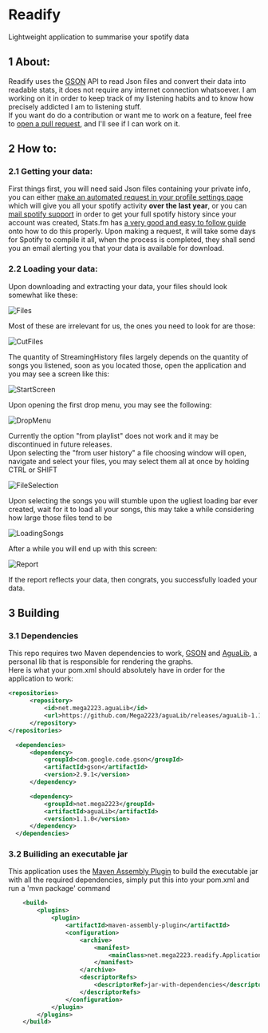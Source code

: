 # Readify
Lightweight application to summarise your spotify data

## 1 About:

Readify uses the [GSON](https://github.com/google/gson) API to read Json files and convert their data into readable stats, it does not require any internet connection whatsoever. I am working on it in order to keep track of my listening habits and to know how precisely addicted I am to listening stuff.  
If you want do do a contribution or want me to work on a feature, feel free to [open a pull request](https://github.com/Mega2223/Readify/pulls), and I'll see if I can work on it.

## 2 How to:

### 2.1 Getting your data: 

First things first, you will need said Json files containing your private info, you can either [make an automated request in your profile settings page](https://www.spotify.com/ca-en/account/privacy/) which will give you all your spotify activity **over the last year**, or you can [mail spotify support](mailto:mail:support@spotify.com) in order to get your full spotify history since your account was created, Stats.fm has [a very good and easy to follow guide](https://support.stats.fm/docs/import/) onto how to do this properly.
Upon making a request, it will take some days for Spotify to compile it all, when the process is completed, they shall send you an email alerting you that your data is available for download.

### 2.2 Loading your data:

Upon downloading and extracting your data, your files should look somewhat like these:

![Files](https://user-images.githubusercontent.com/59067466/184043988-a3b947f5-27d7-4ecf-b431-4b425147c170.png)

Most of these are irrelevant for us, the ones you need to look for are those:

![CutFiles](https://user-images.githubusercontent.com/59067466/184044205-8ee75663-64bd-4e99-955d-60e00a624ad8.png) 

The quantity of StreamingHistory files largely depends on the quantity of songs you listened, soon as you located those, open the application and you may see a screen like this:

![StartScreen](https://user-images.githubusercontent.com/59067466/184047705-df7fc44d-2931-4533-974f-98db054c43b7.png)

Upon opening the first drop menu, you may see the following:

![DropMenu](https://user-images.githubusercontent.com/59067466/184047731-c5a70d0d-8d54-4591-a56d-eb48f9386f12.png)

Currently the option "from playlist" does not work and it may be discontinued in future releases.  
Upon selecting the "from user history" a file choosing window will open, navigate and select your files, you may select them all at once by holding CTRL or SHIFT

![FileSelection](https://user-images.githubusercontent.com/59067466/184047914-d7643ac6-4078-4574-8bb9-ef14d7e2f8d9.png)

Upon selecting the songs you will stumble upon the ugliest loading bar ever created, wait for it to load all your songs, this may take a while considering how large those files tend to be

![LoadingSongs](https://user-images.githubusercontent.com/59067466/184048002-0be796d2-92e0-49f5-befc-ba0bd4373ae7.png)

After a while you will end up with this screen:

![Report](https://user-images.githubusercontent.com/59067466/184048400-332201bf-a390-4366-9ac5-35cad365462d.png)

If the report reflects your data, then congrats, you successfully loaded your data.

## 3 Building

### 3.1 Dependencies

This repo requires two Maven dependencies to work, [GSON](https://github.com/google/gson) and [AguaLib](https://github.com/Mega2223/aguaLib/), a personal lib that is responsible for rendering the graphs.  
Here is what your pom.xml should absolutely have in order for the application to work:
  ```xml
  <repositories>
        <repository>
            <id>net.mega2223.aguaLib</id>
            <url>https://github.com/Mega2223/aguaLib/releases/aguaLib-1.1.0.jar</url>
        </repository>
  </repositories>

    <dependencies>
        <dependency>
            <groupId>com.google.code.gson</groupId>
            <artifactId>gson</artifactId>
            <version>2.9.1</version>
        </dependency>

        <dependency>
            <groupId>net.mega2223</groupId>
            <artifactId>aguaLib</artifactId>
            <version>1.1.0</version>
        </dependency>
    </dependencies>
  
  ```
    
### 3.2 Builiding an executable jar
    
This application uses the [Maven Assembly Plugin](https://maven.apache.org/plugins/maven-assembly-plugin/) to build the executable jar with all the required dependencies, simply put this into your pom.xml and run a 'mvn package' command
    
```xml
    <build>
        <plugins>
            <plugin>
                <artifactId>maven-assembly-plugin</artifactId>
                <configuration>
                    <archive>
                        <manifest>
                            <mainClass>net.mega2223.readify.Application</mainClass>
                        </manifest>
                    </archive>
                    <descriptorRefs>
                        <descriptorRef>jar-with-dependencies</descriptorRef>
                    </descriptorRefs>
                </configuration>
            </plugin>
        </plugins>
    </build>
```
    
